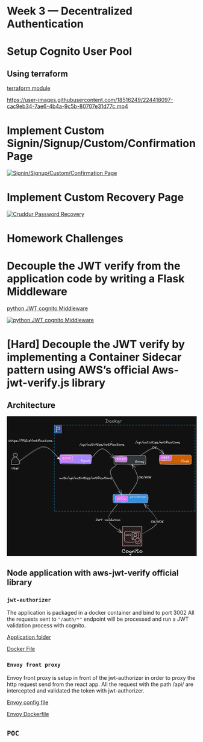 # Week 3 — Decentralized Authentication

# Setup Cognito User Pool

## Using terraform 

[terraform module](../terraform/stacks/cognito/)

https://user-images.githubusercontent.com/18516249/224418097-cac9eb34-7ae6-4b4a-9c5b-80707e31d77c.mp4

# Implement Custom Signin/Signup/Custom/Confirmation Page

[![Signin/Signup/Custom/Confirmation Page](https://img.youtube.com/vi/ncujxRsbOe8/0.jpg)](https://www.youtube.com/watch?v=ncujxRsbOe8)

# Implement Custom Recovery Page	

[![Cruddur Password Recovery](https://img.youtube.com/vi/aDf5nvEEiJA/0.jpg)](https://www.youtube.com/watch?v=aDf5nvEEiJA)

# Homework Challenges 

# Decouple the JWT verify from the application code by writing a  Flask Middleware


[python JWT cognito Middleware](../backend-flask/services/middleware/flask_cognito.py)

[![python JWT cognito Middleware](https://img.youtube.com/vi/qaCcxWenpWI/0.jpg)](https://www.youtube.com/watch?v=qaCcxWenpWI)

# [Hard] Decouple the JWT verify by implementing a Container Sidecar pattern using AWS’s official Aws-jwt-verify.js library

## Architecture 

![terraform module](../_docs/assets/week3/envoy-with-local-jwt-authorizer.png)

## Node application with aws-jwt-verify official library
### `jwt-authorizer`

The application is packaged in a docker container and bind to port 3002
All the requests sent to `"/auth/*"` endpoint will be processed and run a JWT validation process with cognito.

[Application folder](../jwt-authorizer-api/)

[Docker File](../jwt-authorizer-api/Dockerfile)

### `Envoy front proxy`
Envoy front proxy is setup in front of the jwt-authorizer in order to proxy the http request send from the react app. All the request with the path /api/ are intercepted and validated the token with jwt-authorizer. 

[Envoy config file](../envoy/front-envoy.yaml)

[Envoy Dockerfile](../envoy/Dockerfile)

## `POC `





